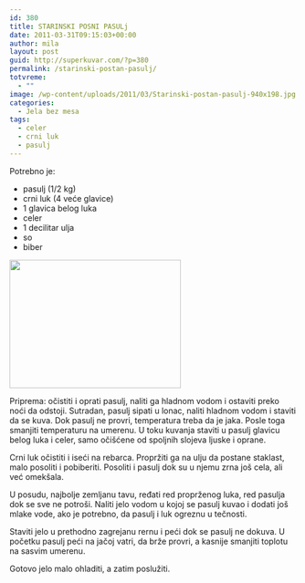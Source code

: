 ```yaml
---
id: 380
title: STARINSKI POSNI PASULj
date: 2011-03-31T09:15:03+00:00
author: mila
layout: post
guid: http://superkuvar.com/?p=380
permalink: /starinski-postan-pasulj/
totvreme:
  - ""
image: /wp-content/uploads/2011/03/Starinski-postan-pasulj-940x198.jpg
categories:
  - Jela bez mesa
tags:
  - celer
  - crni luk
  - pasulj
---
```

Potrebno je:

  * pasulj (1/2 kg)
  * crni luk (4 veće glavice)
  * 1 glavica belog luka
  * celer
  * 1 decilitar ulja
  * so
  * biber

<img class="alignnone size-medium wp-image-2637" title="Starinski postan pasulj" src="//superkuvar.com/wp-content/uploads/2011/03/Starinski-postan-pasulj-300x225.jpg" alt="" width="300" height="225" /> 

Priprema: očistiti i oprati pasulj, naliti ga hladnom vodom i ostaviti preko noći da odstoji. Sutradan, pasulj sipati u lonac, naliti hladnom vodom i staviti da se kuva. Dok pasulj ne provri, temperatura treba da je jaka. Posle toga smanjiti temperaturu na umerenu. U toku kuvanja staviti u pasulj glavicu belog luka i celer, samo očišćene od spoljnih slojeva ljuske i oprane.

Crni luk očistiti i iseći na rebarca. Propržiti ga na ulju da postane staklast, malo posoliti i pobiberiti. Posoliti i pasulj dok su u njemu zrna još cela, ali već omekšala.

U posudu, najbolje zemljanu tavu, ređati red proprženog luka, red pasulja dok se sve ne potroši. Naliti jelo vodom u kojoj se pasulj kuvao i dodati još mlake vode, ako je potrebno, da pasulj i luk ogreznu u tečnosti.

Staviti jelo u prethodno zagrejanu rernu i peći dok se pasulj ne dokuva. U početku pasulj peći na jačoj vatri, da brže provri, a kasnije smanjiti toplotu na sasvim umerenu.

Gotovo jelo malo ohladiti, a zatim poslužiti.